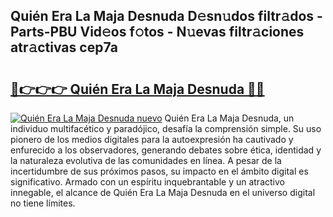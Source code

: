 ## Quién Era La Maja Desnuda D𝚎sn𝚞dos filtr𝚊dos - Parts-PBU Vid𝚎os f𝚘tos - N𝚞evas filtr𝚊ciones atr𝚊ctivas cep7a

# <h2><a href="http://mba0puk.tromn.icu/?c=Qui%c3%a9n+Era+La+Maja+Desnuda">🔗👉👉👉 Quién Era La Maja Desnuda 🔗🔗</a></h2>

[![Quién Era La Maja Desnuda nuevo](https://i.imgur.com/pEAQMta.gif)](http://mba0puk.tromn.icu/?c=Qui%c3%a9n+Era+La+Maja+Desnuda)
Quién Era La Maja Desnuda, un individuo multifacético y paradójico, desafía la comprensión simple. Su uso pionero de los medios digitales para la autoexpresión ha cautivado y enfurecido a los observadores, generando debates sobre ética, identidad y la naturaleza evolutiva de las comunidades en línea. A pesar de la incertidumbre de sus próximos pasos, su impacto en el ámbito digital es significativo. Armado con un espíritu inquebrantable y un atractivo innegable, el alcance de Quién Era La Maja Desnuda en el universo digital no tiene límites.
